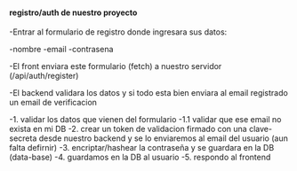 ####  registro/auth de nuestro proyecto

-Entrar al formulario de registro donde ingresara sus datos:

-nombre
-email
-contrasena

-El front enviara este formulario (fetch) a nuestro servidor (/api/auth/register)

-El backend validara los datos y si todo esta bien enviara al email registrado un email de verificacion

-1. validar los datos que vienen del formulario
-1.1 validar que ese email no exista en mi DB
-2. crear un token de validacion firmado con una clave-secreta desde nuestro backend y se lo enviaremos al email del usuario (aun falta defirnir)
-3. encriptar/hashear la contraseña y se guardara en la DB (data-base)
-4. guardamos en la DB al usuario
-5. respondo al frontend